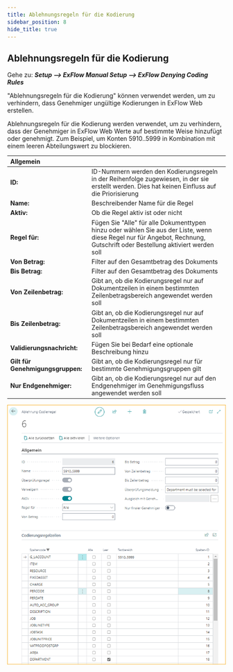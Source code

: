 ```yaml
---
title: Ablehnungsregeln für die Kodierung
sidebar_position: 8
hide_title: true
---
```

## Ablehnungsregeln für die Kodierung

Gehe zu: ***Setup \--\> ExFlow Manual Setup \--\> ExFlow Denying Coding Rules***

"Ablehnungsregeln für die Kodierung" können verwendet werden, um zu verhindern, dass Genehmiger ungültige Kodierungen in ExFlow Web erstellen.

Ablehnungsregeln für die Kodierung werden verwendet, um zu verhindern, dass der Genehmiger in ExFlow Web Werte auf bestimmte Weise hinzufügt oder genehmigt. Zum Beispiel, um Konten 5910..5999 in Kombination mit einem leeren Abteilungswert zu blockieren.

| Allgemein      |	|
|:-|:-|
|**ID:**                            | ID-Nummern werden den Kodierungsregeln in der Reihenfolge zugewiesen, in der sie erstellt werden. Dies hat keinen Einfluss auf die Priorisierung
| **Name:**                         | Beschreibender Name für die Regel
| **Aktiv:**                        | Ob die Regel aktiv ist oder nicht
| **Regel für:**                    | Fügen Sie "Alle" für alle Dokumenttypen hinzu oder wählen Sie aus der Liste, wenn diese Regel nur für Angebot, Rechnung, Gutschrift oder Bestellung aktiviert werden soll
| **Von Betrag:**                   | Filter auf den Gesamtbetrag des Dokuments
| **Bis Betrag:**                   | Filter auf den Gesamtbetrag des Dokuments
| **Von Zeilenbetrag:**             | Gibt an, ob die Kodierungsregel nur auf Dokumentzeilen in einem bestimmten Zeilenbetragsbereich angewendet werden soll
| **Bis Zeilenbetrag:**             | Gibt an, ob die Kodierungsregel nur auf Dokumentzeilen in einem bestimmten Zeilenbetragsbereich angewendet werden soll
| **Validierungsnachricht:**        | Fügen Sie bei Bedarf eine optionale Beschreibung hinzu
| **Gilt für Genehmigungsgruppen:** | Gibt an, ob die Kodierungsregel nur für bestimmte Genehmigungsgruppen gilt
| **Nur Endgenehmiger:**            | Gibt an, ob die Kodierungsregel nur auf den Endgenehmiger im Genehmigungsfluss angewendet werden soll

![ExFlow Denying Coding Rule Card](../../images/denying-coding-rule-001.png)
